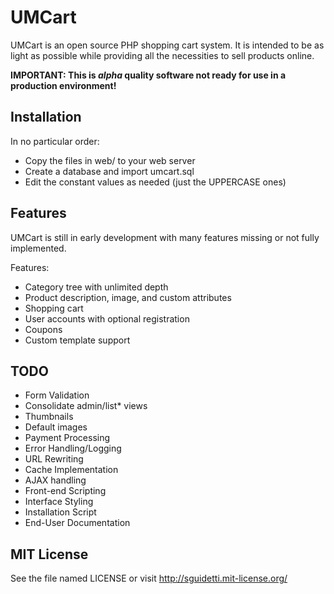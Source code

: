 # UMCart

UMCart is an open source PHP shopping cart system. It is intended to be as light as possible while providing all the necessities to sell products online.

**IMPORTANT: This is *alpha* quality software not ready for use in a production environment!**

## Installation

In no particular order:

- Copy the files in web/ to your web server
- Create a database and import umcart.sql
- Edit the constant values as needed (just the UPPERCASE ones)

## Features

UMCart is still in early development with many features missing or not fully implemented.

Features:

- Category tree with unlimited depth
- Product description, image, and custom attributes
- Shopping cart
- User accounts with optional registration
- Coupons
- Custom template support

## TODO

- Form Validation
- Consolidate admin/list* views
- Thumbnails
- Default images
- Payment Processing
- Error Handling/Logging
- URL Rewriting
- Cache Implementation
- AJAX handling
- Front-end Scripting
- Interface Styling
- Installation Script
- End-User Documentation

## MIT License

See the file named LICENSE or visit http://sguidetti.mit-license.org/